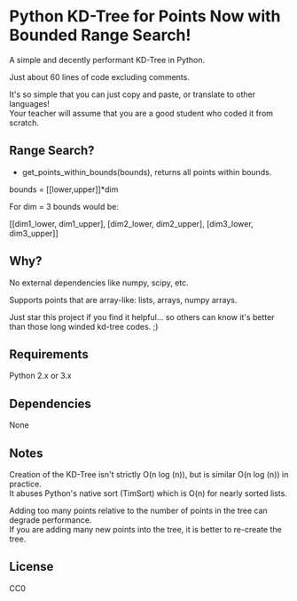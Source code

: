 Python KD-Tree for Points Now with Bounded Range Search!
=========================

A simple and decently performant KD-Tree in Python.

Just about 60 lines of code excluding comments.

It's so simple that you can just copy and paste, or translate to other languages!   
Your teacher will assume that you are a good student who coded it from scratch.

Range Search?
------------
* get_points_within_bounds(bounds), returns all points within bounds.

bounds = [[lower,upper]]*dim

For dim = 3 bounds would be:

[[dim1_lower, dim1_upper], [dim2_lower, dim2_upper], [dim3_lower, dim3_upper]]



Why?
----

No external dependencies like numpy, scipy, etc.

Supports points that are array-like: lists, arrays, numpy arrays.

Just star this project if you find it helpful... so others can know it's better than those long winded kd-tree codes. ;)

Requirements
------------

Python 2.x or 3.x

Dependencies
------------

None

Notes
-----

Creation of the KD-Tree isn't strictly O(n log (n)), but is similar O(n log (n)) in practice.   
It abuses Python's native sort (TimSort) which is O(n) for nearly sorted lists.   

Adding too many points relative to the number of points in the tree can degrade performance.   
If you are adding many new points into the tree, it is better to re-create the tree.

License
-------

CC0